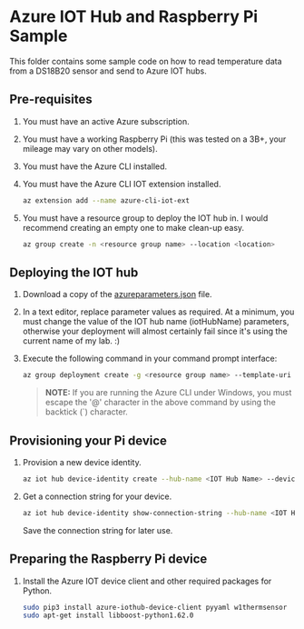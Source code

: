 # Azure IOT Hub and Raspberry Pi Sample

This folder contains some sample code on how to read temperature data from a DS18B20 sensor and send to Azure IOT hubs.

## Pre-requisites

1. You must have an active Azure subscription.
1. You must have a working Raspberry Pi (this was tested on a 3B+, your mileage may vary on other models).
1. You must have the Azure CLI installed.
1. You must have the Azure CLI IOT extension installed.

    ```bash
    az extension add --name azure-cli-iot-ext
    ```

1. You must have a resource group to deploy the IOT hub in. I would recommend creating an empty one to make clean-up easy.

    ```bash
    az group create -n <resource group name> --location <location>
    ```

## Deploying the IOT hub

1. Download a copy of the [azureparameters.json](azureparameters.json) file.
1. In a text editor, replace parameter values as required. At a minimum, you must change the value of the IOT hub name (iotHubName) parameters, otherwise your deployment will almost certainly fail since it's using the current name of my lab. :)
1. Execute the following command in your command prompt interface:

    ```bash
    az group deployment create -g <resource group name> --template-uri https://github.com/yardbirdsax/pi-lab/az-iot-temp/azuredeploy.json --parameters @<path to parameters file>
    ```

    >**NOTE:** If you are running the Azure CLI under Windows, you must escape the '@' character in the above command by using the backtick (`) character.

## Provisioning your Pi device

1. Provision a new device identity.

    ```bash
    az iot hub device-identity create --hub-name <IOT Hub Name> --device-id <device name>
    ```

1. Get a connection string for your device.

    ```bash
    az iot hub device-identity show-connection-string --hub-name <IOT Hub Name> --device-id <device name> --output table
    ```

    Save the connection string for later use.

## Preparing the Raspberry Pi device

1. Install the Azure IOT device client and other required packages for Python.

    ```bash
    sudo pip3 install azure-iothub-device-client pyyaml w1thermsensor
    sudo apt-get install libboost-python1.62.0
